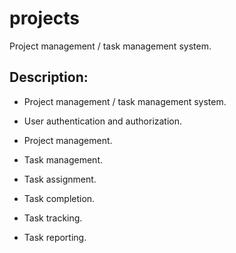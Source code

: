 # projects
Project management / task management system.

## Description:

- Project management / task management system.

- User authentication and authorization.
- Project management.
- Task management.
- Task assignment.
- Task completion.
- Task tracking.
- Task reporting.

